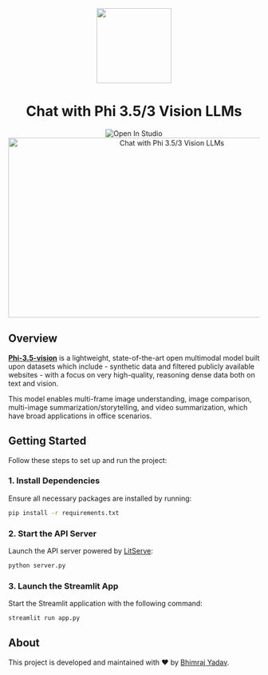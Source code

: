 <div align="center">
  <img src="https://github.com/user-attachments/assets/ed441961-912a-4db2-9043-3ba4c7cf0b0e" height="150"/>
  <br/>
  <h1>Chat with Phi 3.5/3 Vision LLMs</h1>
  <img src="https://pl-bolts-doc-images.s3.us-east-2.amazonaws.com/app-2/studio-badge.svg" alt="Open In Studio"/><br/>
  <a target="_blank" href="https://lightning.ai/bhimrajyadav/studios/deploy-and-chat-with-phi-3-vision-128k-instruct">
  <img src="https://github.com/user-attachments/assets/3cfab380-0fa6-4430-af21-ac5fff3928ee" alt="Chat with Phi 3.5/3 Vision LLMs" width="640" height="360">
</a>
</div>

## Overview
[**Phi-3.5-vision**](https://huggingface.co/microsoft/Phi-3.5-vision-instruct) is a lightweight, state-of-the-art open multimodal model built upon datasets which include - synthetic data and filtered publicly available websites - with a focus on very high-quality, reasoning dense data both on text and vision.

This model enables multi-frame image understanding, image comparison, multi-image summarization/storytelling, and video summarization, which have broad applications in office scenarios.

## Getting Started

Follow these steps to set up and run the project:

### 1. Install Dependencies

Ensure all necessary packages are installed by running:

```bash
pip install -r requirements.txt
```

### 2. Start the API Server

Launch the API server powered by [LitServe](https://github.com/Lightning-AI/LitServe):

```bash
python server.py
```

### 3. Launch the Streamlit App

Start the Streamlit application with the following command:

```bash
streamlit run app.py
```

## About

This project is developed and maintained with ❤️ by [Bhimraj Yadav](https://github.com/bhimrazy).

